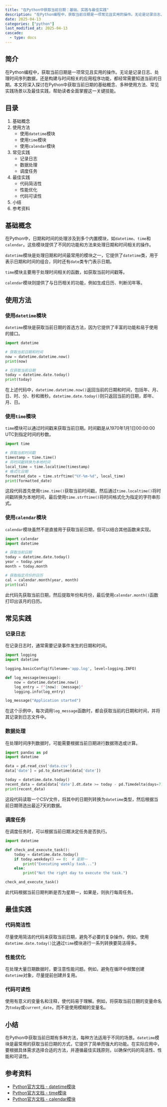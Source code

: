 ```yaml
---
title: "在Python中获取当前日期：基础、实践与最佳实践"
description: "在Python编程中，获取当前日期是一项常见且实用的操作。无论是记录日志、处理时间序列数据，还是构建与时间相关的应用程序功能，都经常需要知道当前的日期。本文将深入探讨在Python中获取当前日期的基础概念、多种使用方法、常见实践场景以及最佳实践，帮助读者全面掌握这一关键技能。"
date: 2025-04-13
categories: ["python"]
last_modified_at: 2025-04-13
cascade:
  - type: docs
---
```



## 简介
在Python编程中，获取当前日期是一项常见且实用的操作。无论是记录日志、处理时间序列数据，还是构建与时间相关的应用程序功能，都经常需要知道当前的日期。本文将深入探讨在Python中获取当前日期的基础概念、多种使用方法、常见实践场景以及最佳实践，帮助读者全面掌握这一关键技能。

<!-- more -->
## 目录
1. 基础概念
2. 使用方法
    - 使用`datetime`模块
    - 使用`time`模块
    - 使用`calendar`模块
3. 常见实践
    - 记录日志
    - 数据处理
    - 调度任务
4. 最佳实践
    - 代码简洁性
    - 性能优化
    - 代码可读性
5. 小结
6. 参考资料

## 基础概念
在Python中，日期和时间的处理涉及到多个内置模块，如`datetime`、`time`和`calendar`。这些模块提供了不同的功能和方法来处理日期和时间相关的操作。

`datetime`模块是处理日期和时间最常用的模块之一，它提供了`datetime`类，用于表示日期和时间的组合，同时还有`date`类专门表示日期。

`time`模块主要用于处理时间相关的函数，如获取当前时间戳等。

`calendar`模块则提供了与日历相关的功能，例如生成日历、判断闰年等。

## 使用方法

### 使用`datetime`模块
`datetime`模块是获取当前日期的首选方法，因为它提供了丰富的功能和易于使用的接口。

```python
import datetime

# 获取当前日期和时间
now = datetime.datetime.now()
print(now)

# 仅获取当前日期
today = datetime.date.today()
print(today)
```

在上述代码中，`datetime.datetime.now()`返回当前的日期和时间，包括年、月、日、时、分、秒和微秒。`datetime.date.today()`则只返回当前的日期，即年、月、日。

### 使用`time`模块
`time`模块可以通过时间戳来获取当前日期。时间戳是从1970年1月1日00:00:00 UTC到指定时间的秒数。

```python
import time

# 获取当前时间戳
timestamp = time.time()
# 将时间戳转换为本地时间
local_time = time.localtime(timestamp)
# 格式化日期
formatted_date = time.strftime("%Y-%m-%d", local_time)
print(formatted_date)
```

这段代码首先使用`time.time()`获取当前时间戳，然后通过`time.localtime()`将时间戳转换为本地时间，最后使用`time.strftime()`将时间格式化为指定的字符串形式。

### 使用`calendar`模块
`calendar`模块虽然不是直接用于获取当前日期，但可以结合其他函数来实现。

```python
import calendar
import datetime

# 获取当前日期
today = datetime.date.today()
year = today.year
month = today.month

# 获取指定月份的日历
cal = calendar.month(year, month)
print(cal)
```

此代码先获取当前日期，然后提取年份和月份，最后使用`calendar.month()`函数打印出该月的日历。

## 常见实践

### 记录日志
在记录日志时，通常需要记录事件发生的日期和时间。

```python
import logging
import datetime

logging.basicConfig(filename='app.log', level=logging.INFO)

def log_message(message):
    now = datetime.datetime.now()
    log_entry = f"{now}: {message}"
    logging.info(log_entry)

log_message("Application started")
```

在这个示例中，每次调用`log_message`函数时，都会获取当前的日期和时间，并将其记录到日志文件中。

### 数据处理
在处理时间序列数据时，可能需要根据当前日期进行数据筛选或计算。

```python
import pandas as pd
import datetime

data = pd.read_csv('data.csv')
data['date'] = pd.to_datetime(data['date'])

today = datetime.date.today()
recent_data = data[data['date'].dt.date >= today - pd.Timedelta(days=7)]
print(recent_data)
```

这段代码读取一个CSV文件，将其中的日期列转换为`datetime`类型，然后根据当前日期筛选出最近7天的数据。

### 调度任务
在调度任务时，可以根据当前日期决定任务是否执行。

```python
import datetime

def check_and_execute_task():
    today = datetime.date.today()
    if today.weekday() == 0:  # 星期一
        print("Executing weekly task...")
    else:
        print("Not the right day to execute the task.")

check_and_execute_task()
```

此代码根据当前日期判断是否为星期一，如果是，则执行每周任务。

## 最佳实践

### 代码简洁性
尽量使用简洁的代码来获取当前日期，避免不必要的复杂操作。例如，使用`datetime.date.today()`比通过`time`模块进行一系列转换要简洁得多。

### 性能优化
在处理大量日期数据时，要注意性能问题。例如，避免在循环中频繁创建`datetime`对象，尽量提前创建并复用。

### 代码可读性
使用有意义的变量名和注释，使代码易于理解。例如，将获取当前日期的变量命名为`today`或`current_date`，而不是使用模糊的变量名。

## 小结
在Python中获取当前日期有多种方法，每种方法适用于不同的场景。`datetime`模块是最常用的获取当前日期的方式，它提供了简单而强大的功能。在实际应用中，要根据具体需求选择合适的方法，并遵循最佳实践原则，以确保代码的简洁性、性能和可读性。

## 参考资料
- [Python官方文档 - datetime模块](https://docs.python.org/3/library/datetime.html)
- [Python官方文档 - time模块](https://docs.python.org/3/library/time.html)
- [Python官方文档 - calendar模块](https://docs.python.org/3/library/calendar.html)